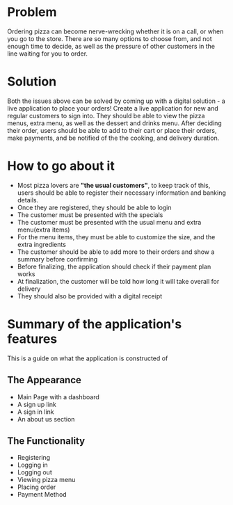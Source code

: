 # Problem
Ordering pizza can become nerve-wrecking whether it is on a call, or when you go to the store. 
There are so many options to choose from, and not enough time to decide, as well as the pressure of 
other customers in the line waiting for you to order. 

# Solution
Both the issues above can be solved by coming up with a digital solution - a live application to place your orders!
Create a live application for new and regular customers to sign into. They should be able to view the pizza menus,
extra menu, as well as the dessert and drinks menu. After deciding their order, users should be able to add
to their cart or place their orders, make payments, and be notified of the the cooking, and delivery duration.

# How to go about it
* Most pizza lovers are **"the usual customers"**, to keep track of this, users should be able to register
their necessary information and banking details. 
* Once they are registered, they should be able to login
* The customer must be presented with the specials
* The customer must be presented with the usual menu and extra menu(extra items)
* For the menu items, they must be able to customize the size, and the extra ingredients
* The customer should be able to add more to their orders and show a summary before confirming
* Before finalizing, the application should check if their payment plan works
* At finalization, the customer will be told how long it will take overall for delivery
* They should also be provided with a digital receipt


# Summary of the application's features
This is a guide on what the application is constructed of

## The Appearance

- Main Page with a dashboard
- A sign up link
- A sign in link
- An about us section

## The Functionality

- Registering
- Logging in
- Logging out
- Viewing pizza menu
- Placing order
- Payment Method
